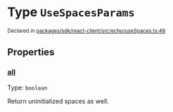 # Type `UseSpacesParams`
<sub>Declared in [packages/sdk/react-client/src/echo/useSpaces.ts:49](https://github.com/dxos/dxos/blob/8ed3715dc/packages/sdk/react-client/src/echo/useSpaces.ts#L49)</sub>




## Properties
### [all](https://github.com/dxos/dxos/blob/8ed3715dc/packages/sdk/react-client/src/echo/useSpaces.ts#L53)
Type: <code>boolean</code>

Return uninitialized spaces as well.



